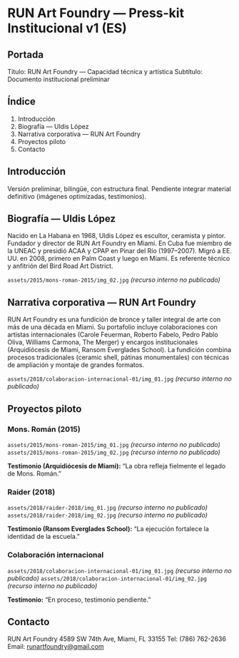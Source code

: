 # RUN Art Foundry — Press-kit Institucional v1 (ES)

## Portada
Título: RUN Art Foundry — Capacidad técnica y artística
Subtítulo: Documento institucional preliminar

## Índice
1. Introducción
2. Biografía — Uldis López
3. Narrativa corporativa — RUN Art Foundry
4. Proyectos piloto
5. Contacto

## Introducción
Versión preliminar, bilingüe, con estructura final. Pendiente integrar material definitivo (imágenes optimizadas, testimonios).

## Biografía — Uldis López
Nacido en La Habana en 1968, Uldis López es escultor, ceramista y pintor. Fundador y director de RUN Art Foundry en Miami. En Cuba fue miembro de la UNEAC y presidió ACAA y CPAP en Pinar del Río (1997–2007). Migró a EE. UU. en 2008, primero en Palm Coast y luego en Miami. Es referente técnico y anfitrión del Bird Road Art District.

`assets/2015/mons-roman-2015/img_02.jpg` *(recurso interno no publicado)*

## Narrativa corporativa — RUN Art Foundry
RUN Art Foundry es una fundición de bronce y taller integral de arte con más de una década en Miami. Su portafolio incluye colaboraciones con artistas internacionales (Carole Feuerman, Roberto Fabelo, Pedro Pablo Oliva, Williams Carmona, The Merger) y encargos institucionales (Arquidiócesis de Miami, Ransom Everglades School). La fundición combina procesos tradicionales (ceramic shell, pátinas monumentales) con técnicas de ampliación y montaje de grandes formatos.

`assets/2018/colaboracion-internacional-01/img_01.jpg` *(recurso interno no publicado)*

## Proyectos piloto

### Mons. Román (2015)
`assets/2015/mons-roman-2015/img_01.jpg` *(recurso interno no publicado)*
`assets/2015/mons-roman-2015/img_02.jpg` *(recurso interno no publicado)*

**Testimonio (Arquidiócesis de Miami):** “La obra refleja fielmente el legado de Mons. Román.”

### Raider (2018)
`assets/2018/raider-2018/img_01.jpg` *(recurso interno no publicado)*
`assets/2018/raider-2018/img_02.jpg` *(recurso interno no publicado)*

**Testimonio (Ransom Everglades School):** “La ejecución fortalece la identidad de la escuela.”

### Colaboración internacional
`assets/2018/colaboracion-internacional-01/img_01.jpg` *(recurso interno no publicado)*
`assets/2018/colaboracion-internacional-01/img_02.jpg` *(recurso interno no publicado)*

**Testimonio:** “En proceso, testimonio pendiente.”

## Contacto
RUN Art Foundry
4589 SW 74th Ave, Miami, FL 33155
Tel: (786) 762-2636
Email: runartfoundry@gmail.com
